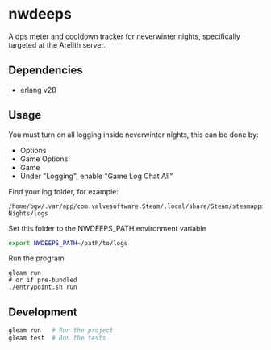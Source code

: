 # nwdeeps

A dps meter and cooldown tracker for neverwinter nights, specifically targeted at the Arelith server.

## Dependencies

* erlang v28

## Usage

You must turn on all logging inside neverwinter nights, this can be done by:

* Options
* Game Options
* Game
* Under "Logging", enable "Game Log Chat All"

Find your log folder, for example:

```
/home/bgw/.var/app/com.valvesoftware.Steam/.local/share/Steam/steamapps/compatdata/704450/pfx/drive_c/users/steamuser/Documents/Neverwinter Nights/logs
```

Set this folder to the NWDEEPS_PATH environment variable

```sh
export NWDEEPS_PATH=/path/to/logs
```

Run the program

```
gleam run
# or if pre-bundled
./entrypoint.sh run
```

## Development

```sh
gleam run   # Run the project
gleam test  # Run the tests
```
